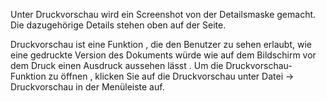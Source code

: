 Unter Druckvorschau wird ein Screenshot von der Detailsmaske gemacht.  Die dazugehörige Details stehen oben auf der Seite.

Druckvorschau ist eine Funktion , die den Benutzer zu sehen erlaubt, wie eine gedruckte Version des Dokuments würde wie auf dem Bildschirm vor dem Druck einen Ausdruck aussehen lässt . 
Um die Druckvorschau-Funktion zu öffnen , klicken Sie auf die Druckvorschau unter Datei → Druckvorschau in der Menüleiste auf.

